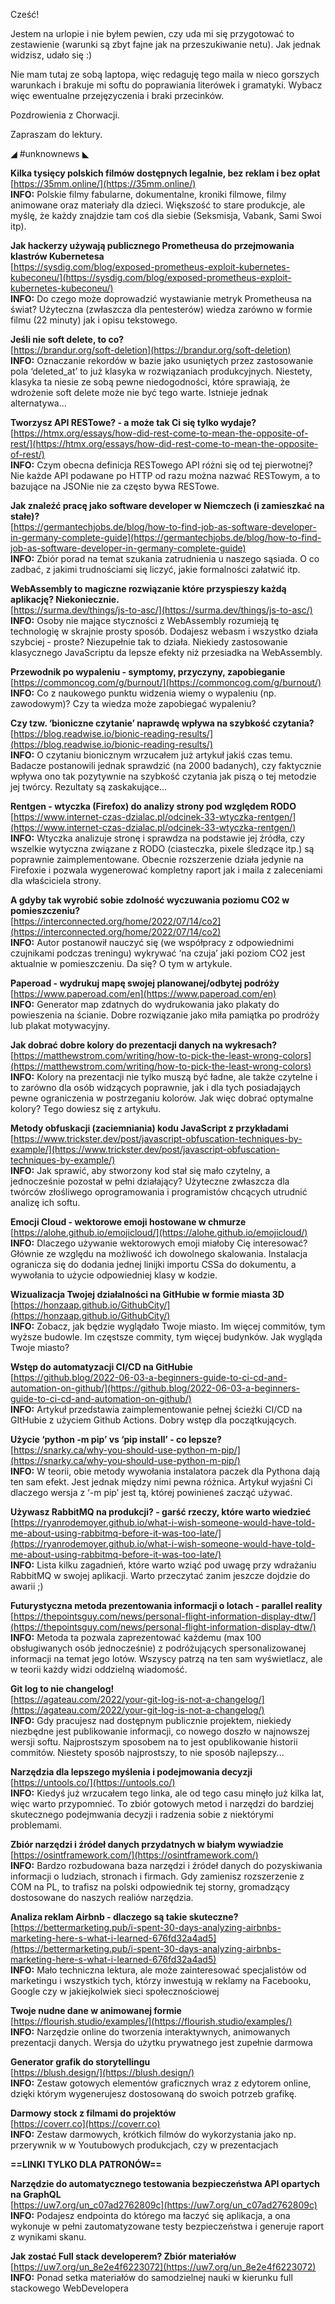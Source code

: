 Cześć!

Jestem na urlopie i nie byłem pewien, czy uda mi się przygotować to zestawienie (warunki są zbyt fajne jak na przeszukiwanie netu). Jak jednak widzisz, udało się :)

Nie mam tutaj ze sobą laptopa, więc redaguję tego maila w nieco gorszych warunkach i brakuje mi softu do poprawiania literówek i gramatyki. Wybacz więc ewentualne przejęzyczenia i braki przecinków.

 

Pozdrowienia z Chorwacji.
 

Zapraszam do lektury.

 

◢ #unknownews ◣

**Kilka tysięcy polskich filmów dostępnych legalnie, bez reklam i bez opłat**  
[https://35mm.online/](https://35mm.online/)  
**INFO:** Polskie filmy fabularne, dokumentalne, kroniki filmowe, filmy animowane oraz materiały dla dzieci. Większość to stare produkcje, ale myślę, że każdy znajdzie tam coś dla siebie (Seksmisja, Vabank, Sami Swoi itp).  

**Jak hackerzy używają publicznego Prometheusa do przejmowania klastrów Kubernetesa**  
[https://sysdig.com/blog/exposed-prometheus-exploit-kubernetes-kubeconeu/](https://sysdig.com/blog/exposed-prometheus-exploit-kubernetes-kubeconeu/)  
**INFO:** Do czego może doprowadzić wystawianie metryk Prometheusa na świat? Użyteczna (zwłaszcza dla pentesterów) wiedza zarówno w formie filmu (22 minuty) jak i opisu tekstowego.  

**Jeśli nie soft delete, to co?**  
[https://brandur.org/soft-deletion](https://brandur.org/soft-deletion)  
**INFO:** Oznaczanie rekordów w bazie jako usuniętych przez zastosowanie pola &lsquo;deleted_at&rsquo; to już klasyka w rozwiązaniach produkcyjnych. Niestety, klasyka ta niesie ze sobą pewne niedogodności, które sprawiają, że wdrożenie soft delete może nie być tego warte. Istnieje jednak alternatywa...  

**Tworzysz API RESTowe? - a może tak Ci się tylko wydaje?**  
[https://htmx.org/essays/how-did-rest-come-to-mean-the-opposite-of-rest/](https://htmx.org/essays/how-did-rest-come-to-mean-the-opposite-of-rest/)  
**INFO:** Czym obecna definicja RESTowego API różni się od tej pierwotnej? Nie każde API podawane po HTTP od razu można nazwać RESTowym, a to bazujące na JSONie nie za często bywa RESTowe.  

**Jak znaleźć pracę jako software developer w Niemczech (i zamieszkać na stałe)?**  
[https://germantechjobs.de/blog/how-to-find-job-as-software-developer-in-germany-complete-guide](https://germantechjobs.de/blog/how-to-find-job-as-software-developer-in-germany-complete-guide)  
**INFO:** Zbiór porad na temat szukania zatrudnienia u naszego sąsiada. O co zadbać, z jakimi trudnościami się liczyć, jakie formalności załatwić itp.  

**WebAssembly to magiczne rozwiązanie które przyspieszy każdą aplikację? Niekoniecznie.**  
[https://surma.dev/things/js-to-asc/](https://surma.dev/things/js-to-asc/)  
**INFO:** Osoby nie mające styczności z WebAssembly rozumieją tę technologię w skrajnie prosty sposób. Dodajesz webasm i wszystko działa szybciej - proste? Niezupełnie tak to działa. Niekiedy zastosowanie klasycznego JavaScriptu da lepsze efekty niż przesiadka na WebAssembly.  

**Przewodnik po wypaleniu - symptomy, przyczyny, zapobieganie**  
[https://commoncog.com/g/burnout/](https://commoncog.com/g/burnout/)  
**INFO:** Co z naukowego punktu widzenia wiemy o wypaleniu (np. zawodowym)? Czy ta wiedza może zapobiegać wypaleniu?  

**Czy tzw. &lsquo;bioniczne czytanie&rsquo; naprawdę wpływa na szybkość czytania?**  
[https://blog.readwise.io/bionic-reading-results/](https://blog.readwise.io/bionic-reading-results/)  
**INFO:** O czytaniu bionicznym wrzucałem już artykuł jakiś czas temu. Badacze postanowili jednak sprawdzić (na 2000 badanych), czy faktycznie wpływa ono tak pozytywnie na szybkość czytania jak piszą o tej metodzie jej twórcy. Rezultaty są zaskakujące...  

**Rentgen - wtyczka (Firefox) do analizy strony pod względem RODO**  
[https://www.internet-czas-dzialac.pl/odcinek-33-wtyczka-rentgen/](https://www.internet-czas-dzialac.pl/odcinek-33-wtyczka-rentgen/)  
**INFO:** Wtyczka analizuje stronę i sprawdza na podstawie jej źródła, czy wszelkie wytyczna związane z RODO (ciasteczka, pixele śledzące itp.) są poprawnie zaimplementowane. Obecnie rozszerzenie działa jedynie na Firefoxie i pozwala wygenerować kompletny raport jak i maila z zaleceniami dla właściciela strony.  

**A gdyby tak wyrobić sobie zdolność wyczuwania poziomu CO2 w pomieszczeniu?**  
[https://interconnected.org/home/2022/07/14/co2](https://interconnected.org/home/2022/07/14/co2)  
**INFO:** Autor postanowił nauczyć się (we współpracy z odpowiednimi czujnikami podczas treningu) wykrywać &lsquo;na czuja&rsquo; jaki poziom CO2 jest aktualnie w pomieszczeniu. Da się? O tym w artykule.  

**Paperoad - wydrukuj mapę swojej planowanej/odbytej podróży**  
[https://www.paperoad.com/en](https://www.paperoad.com/en)  
**INFO:** Generator map zdatnych do wydrukowania jako plakaty do powieszenia na ścianie. Dobre rozwiązanie jako miła pamiątka po prodróży lub plakat motywacyjny.  

**Jak dobrać dobre kolory do prezentacji danych na wykresach?**  
[https://matthewstrom.com/writing/how-to-pick-the-least-wrong-colors](https://matthewstrom.com/writing/how-to-pick-the-least-wrong-colors)  
**INFO:** Kolory na prezentacji nie tylko muszą być ładne, ale także czytelne i to zarówno dla osób widzących poprawnie, jak i dla tych posiadająych pewne ograniczenia w postrzeganiu kolorów. Jak więc dobrać optymalne kolory? Tego dowiesz się z artykułu.  

**Metody obfuskacji (zaciemniania) kodu JavaScript z przykładami**  
[https://www.trickster.dev/post/javascript-obfuscation-techniques-by-example/](https://www.trickster.dev/post/javascript-obfuscation-techniques-by-example/)  
**INFO:** Jak sprawić, aby stworzony kod stał się mało czytelny, a jednocześnie pozostał w pełni działający? Użyteczne zwłaszcza dla twórców złośliwego oprogramowania i programistów chcących utrudnić analizę ich softu.  

**Emocji Cloud - wektorowe emoji hostowane w chmurze**  
[https://alohe.github.io/emojicloud/](https://alohe.github.io/emojicloud/)  
**INFO:** Dlaczego używanie wektorowych emoji miałoby Cię interesować? Głównie ze względu na możliwość ich dowolnego skalowania. Instalacja ogranicza się do dodania jednej linijki importu CSSa do dokumentu, a wywołania to użycie odpowiedniej klasy w kodzie.  

**Wizualizacja Twojej działalności na GitHubie w formie miasta 3D**  
[https://honzaap.github.io/GithubCity/](https://honzaap.github.io/GithubCity/)  
**INFO:** Zobacz, jak będzie wyglądało Twoje miasto. Im więcej commitów, tym wyższe budowle. Im częstsze commity, tym więcej budynków. Jak wygląda Twoje miasto?  

**Wstęp do automatyzacji CI/CD na GitHubie**  
[https://github.blog/2022-06-03-a-beginners-guide-to-ci-cd-and-automation-on-github/](https://github.blog/2022-06-03-a-beginners-guide-to-ci-cd-and-automation-on-github/)  
**INFO:** Artykuł przedstawia zaimplementowanie pełnej ścieżki CI/CD na GItHubie z użyciem Github Actions. Dobry wstęp dla początkujących.  

**Użycie &lsquo;python -m pip&rsquo; vs &lsquo;pip install&rsquo; - co lepsze?**  
[https://snarky.ca/why-you-should-use-python-m-pip/](https://snarky.ca/why-you-should-use-python-m-pip/)  
**INFO:** W teorii, obie metody wywołania instalatora paczek dla Pythona dają ten sam efekt. Jest jednak między nimi pewna różnica. Artykuł wyjaśni Ci dlaczego wersja z &lsquo;-m pip&rsquo; jest tą, której powinieneś zacząć używać.  

**Używasz RabbitMQ na produkcji? - garść rzeczy, które warto wiedzieć**  
[https://ryanrodemoyer.github.io/what-i-wish-someone-would-have-told-me-about-using-rabbitmq-before-it-was-too-late/](https://ryanrodemoyer.github.io/what-i-wish-someone-would-have-told-me-about-using-rabbitmq-before-it-was-too-late/)  
**INFO:** Lista kilku zagadnień, które warto wziąć pod uwagę przy wdrażaniu RabbitMQ w swojej aplikacji. Warto przeczytać zanim jeszcze dojdzie do awarii ;)  

**Futurystyczna metoda prezentowania informacji o lotach - parallel reality**  
[https://thepointsguy.com/news/personal-flight-information-display-dtw/](https://thepointsguy.com/news/personal-flight-information-display-dtw/)  
**INFO:** Metoda ta pozwala zaprezentować każdemu (max 100 obsługiwanych osób jednocześnie) z podróżujących spersonalizowanej informacji na temat jego lotów. Wszyscy patrzą na ten sam wyświetlacz, ale w teorii każdy widzi oddzielną wiadomość.  

**Git log to nie changelog!**  
[https://agateau.com/2022/your-git-log-is-not-a-changelog/](https://agateau.com/2022/your-git-log-is-not-a-changelog/)  
**INFO:** Gdy pracujesz nad dostępnym publicznie projektem, niekiedy niezbędne jest publikowanie informacji, co nowego doszło w najnowszej wersji softu. Najprostszym sposobem na to jest opublikowanie historii commitów. Niestety sposób najprostszy, to nie sposób najlepszy...  

**Narzędzia dla lepszego myślenia i podejmowania decyzji**  
[https://untools.co/](https://untools.co/)  
**INFO:** Kiedyś już wrzucałem tego linka, ale od tego casu minęło już kilka lat, więc warto przypomnieć. To zbiór gotowych metod i narzędzi do bardziej skutecznego podejmwania decyzji i radzenia sobie z niektórymi problemami.  

**Zbiór narzędzi i źródeł danych przydatnych w białym wywiadzie**  
[https://osintframework.com/](https://osintframework.com/)  
**INFO:** Bardzo rozbudowana baza narzędzi i źródeł danych do pozyskiwania informacji o ludziach, stronach i firmach. Gdy zamienisz rozszerzenie z COM na PL, to trafisz na polski odpowiednik tej storny, gromadzący dostosowane do naszych realiów narzędzia.  

**Analiza reklam Airbnb - dlaczego są takie skuteczne?**  
[https://bettermarketing.pub/i-spent-30-days-analyzing-airbnbs-marketing-here-s-what-i-learned-676fd32a4ad5](https://bettermarketing.pub/i-spent-30-days-analyzing-airbnbs-marketing-here-s-what-i-learned-676fd32a4ad5)  
**INFO:** Mało techniczna lektura, ale może zainteresować specjalistów od marketingu i wszystkich tych, którzy inwestują w reklamy na Facebooku, Google czy w jakiejkolwiek sieci społecznościowej  

**Twoje nudne dane w animowanej formie**  
[https://flourish.studio/examples/](https://flourish.studio/examples/)  
**INFO:** Narzędzie online do tworzenia interaktywnych, animowanych prezentacji danych. Wersja do użytku prywatnego jest zupełnie darmowa  

**Generator grafik do storytellingu**  
[https://blush.design/](https://blush.design/)  
**INFO:** Zestaw gotowych elementów graficznych wraz z edytorem online, dzięki którym wygenerujesz dostosowaną do swoich potrzeb grafikę.  

**Darmowy stock z filmami do projektów**  
[https://coverr.co](https://coverr.co)  
**INFO:** Zestaw darmowych, krótkich filmów do wykorzystania jako np. przerywnik w w Youtubowych produkcjach, czy w prezentacjach  

**==LINKI TYLKO DLA PATRONÓW==**

**Narzędzie do automatycznego testowania bezpieczeństwa API opartych na GraphQL**  
[https://uw7.org/un_c07ad2762809c](https://uw7.org/un_c07ad2762809c)  
**INFO:** Podajesz endpointa do którego ma łaczyć się aplikacja, a ona wykonuje w pełni zautomatyzowane testy bezpieczeństwa i generuje raport z wynikami skanu.  

**Jak zostać Full stack developerem? Zbiór materiałów**  
[https://uw7.org/un_8e2e4f6223072](https://uw7.org/un_8e2e4f6223072)  
**INFO:** Ponad setka materiałów do samodzielnej nauki w kierunku full stackowego WebDevelopera